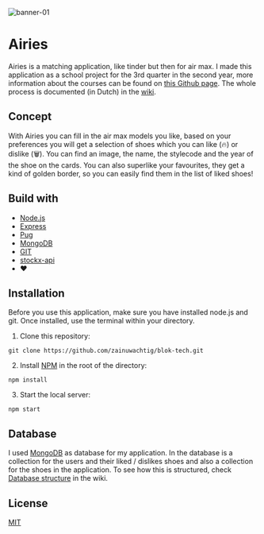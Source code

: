 ![banner-01](https://user-images.githubusercontent.com/74155415/123011547-e55a1600-d3c0-11eb-8bf7-9477d5f78f0d.png)

# Airies

Airies is a matching application, like tinder but then for air max. I made this application as a school project for the 3rd quarter in the second year, more information about the courses can be found on [this Github page](https://github.com/cmda-bt). The whole process is documented (in Dutch) in the [wiki](https://github.com/zainuwachtig/blok-tech/wiki).

## Concept

With Airies you can fill in the air max models you like, based on your preferences you will get a selection of shoes which you can like (🔥) or dislike (🗑). You can find an image, the name, the stylecode and the year of the shoe on the cards. You can also superlike your favourites, they get a kind of golden border, so you can easily find them in the list of liked shoes!

## Build with

- [Node.js](https://nodejs.org/en/)
- [Express](https://expressjs.com/)
- [Pug](https://pugjs.org/api/getting-started.html)
- [MongoDB](https://www.mongodb.com/)
- [GIT](https://git-scm.com/)
- [stockx-api](https://www.npmjs.com/package/stockx-api)
- :heart:

## Installation

Before you use this application, make sure you have installed node.js and git. Once installed, use the terminal within your directory.

1. Clone this repository:

```
git clone https://github.com/zainuwachtig/blok-tech.git
```

2. Install [NPM](https://www.npmjs.com/get-npm) in the root of the directory:

```
npm install
```

3. Start the local server:

```
npm start
```

## Database

I used [MongoDB](https://docs.mongodb.com/manual/introduction/) as database for my application. In the database is a collection for the users and their liked / dislikes shoes and also a collection for the shoes in the application. To see how this is structured, check [Database structure](https://github.com/zainuwachtig/blok-tech/wiki/database) in the wiki.

## License

[MIT](https://github.com/zainuwachtig/blok-tech/blob/master/LICENSE)

